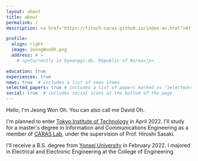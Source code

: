 ```yaml
---
layout: about
title: about
permalink: /
description: <a href="https://titech-caras.github.io/index-en.html">Affiliations</a>. <a href="mailto:davidkimoh@naver.com">Contact</a>. <a href="/assets/pdf/CV_JeongWon(David)Oh.pdf">CV</a>.

profile:
  align: right
  image: JeongWonOh.png
  address: # >
    # <p>Currently in Gyeonggi-do, Republic of Korea</p>

education: true
experiences: true
news: true  # includes a list of news items
selected_papers: true # includes a list of papers marked as "selected={true}"
social: true  # includes social icons at the bottom of the page
---
```


>
Hello, I'm Jeong Won Oh. You can also call me David Oh.

>
I'm planned to enter <a href="https://www.titech.ac.jp/english">Tokyo Institute of Technology</a> in April 2022.
I'll study for a master's degree in Information and Communications Engineering as a member of <a href="https://titech-caras.github.io/index-en.html">CARAS Lab</a>, under the supervision of Prof. Hiroshi Sasaki.

>
I'll receive a B.S. degree from <a href="https://yonsei.ac.kr">Yonsei University</a> in February 2022. I majored in Electrical and Electronic Engineering at the College of Engineering.